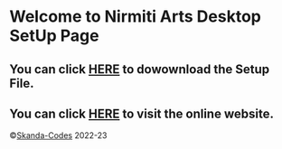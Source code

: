 # Welcome to Nirmiti Arts Desktop SetUp Page 
## You can click [HERE](https://github.com/Skanda-Codes/Nirmiti-Arts/releases/download/v1.0.0/Nirmiti.Arts.SetUp.exe) to dowownload the Setup File.
## You can click [HERE](http:///nirmitiarts.org)  to visit the online website.


©[Skanda-Codes](https://github.com/Skanda-Codes/) 2022-23
